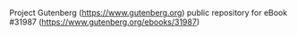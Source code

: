 Project Gutenberg (https://www.gutenberg.org) public repository for eBook #31987 (https://www.gutenberg.org/ebooks/31987)
